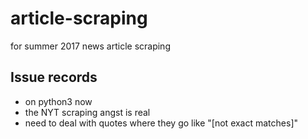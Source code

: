 # article-scraping
for summer 2017 news article scraping

## Issue records
* on python3 now
* the NYT scraping angst is real
* need to deal with quotes where they go like "[not exact matches]"
